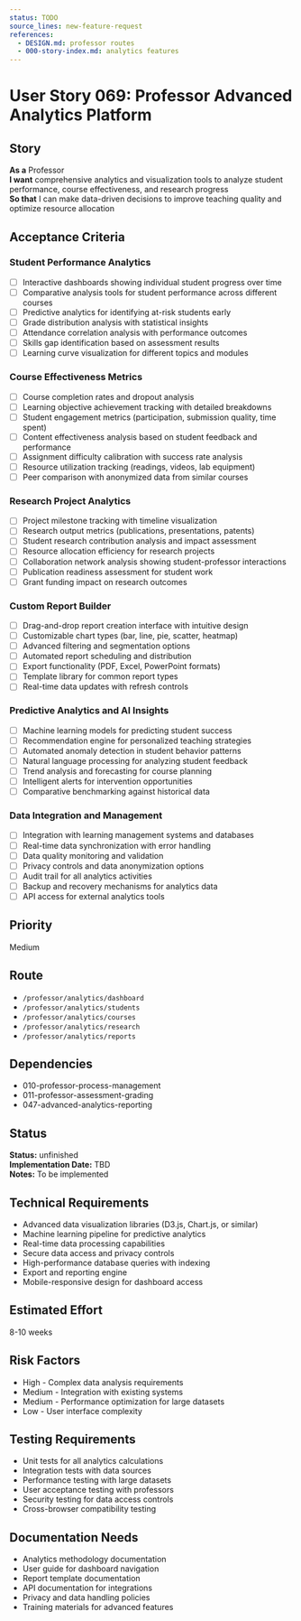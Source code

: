 ```yaml
---
status: TODO
source_lines: new-feature-request
references:
  - DESIGN.md: professor routes
  - 000-story-index.md: analytics features
---
```


# User Story 069: Professor Advanced Analytics Platform

## Story
**As a** Professor  
**I want** comprehensive analytics and visualization tools to analyze student performance, course effectiveness, and research progress  
**So that** I can make data-driven decisions to improve teaching quality and optimize resource allocation

## Acceptance Criteria

### Student Performance Analytics
- [ ] Interactive dashboards showing individual student progress over time
- [ ] Comparative analysis tools for student performance across different courses
- [ ] Predictive analytics for identifying at-risk students early
- [ ] Grade distribution analysis with statistical insights
- [ ] Attendance correlation analysis with performance outcomes
- [ ] Skills gap identification based on assessment results
- [ ] Learning curve visualization for different topics and modules

### Course Effectiveness Metrics
- [ ] Course completion rates and dropout analysis
- [ ] Learning objective achievement tracking with detailed breakdowns
- [ ] Student engagement metrics (participation, submission quality, time spent)
- [ ] Content effectiveness analysis based on student feedback and performance
- [ ] Assignment difficulty calibration with success rate analysis
- [ ] Resource utilization tracking (readings, videos, lab equipment)
- [ ] Peer comparison with anonymized data from similar courses

### Research Project Analytics
- [ ] Project milestone tracking with timeline visualization
- [ ] Research output metrics (publications, presentations, patents)
- [ ] Student research contribution analysis and impact assessment
- [ ] Resource allocation efficiency for research projects
- [ ] Collaboration network analysis showing student-professor interactions
- [ ] Publication readiness assessment for student work
- [ ] Grant funding impact on research outcomes

### Custom Report Builder
- [ ] Drag-and-drop report creation interface with intuitive design
- [ ] Customizable chart types (bar, line, pie, scatter, heatmap)
- [ ] Advanced filtering and segmentation options
- [ ] Automated report scheduling and distribution
- [ ] Export functionality (PDF, Excel, PowerPoint formats)
- [ ] Template library for common report types
- [ ] Real-time data updates with refresh controls

### Predictive Analytics and AI Insights
- [ ] Machine learning models for predicting student success
- [ ] Recommendation engine for personalized teaching strategies
- [ ] Automated anomaly detection in student behavior patterns
- [ ] Natural language processing for analyzing student feedback
- [ ] Trend analysis and forecasting for course planning
- [ ] Intelligent alerts for intervention opportunities
- [ ] Comparative benchmarking against historical data

### Data Integration and Management
- [ ] Integration with learning management systems and databases
- [ ] Real-time data synchronization with error handling
- [ ] Data quality monitoring and validation
- [ ] Privacy controls and data anonymization options
- [ ] Audit trail for all analytics activities
- [ ] Backup and recovery mechanisms for analytics data
- [ ] API access for external analytics tools

## Priority
Medium

## Route
- `/professor/analytics/dashboard`
- `/professor/analytics/students`
- `/professor/analytics/courses`
- `/professor/analytics/research`
- `/professor/analytics/reports`

## Dependencies
- 010-professor-process-management
- 011-professor-assessment-grading
- 047-advanced-analytics-reporting


## Status
**Status:** unfinished  
**Implementation Date:** TBD  
**Notes:** To be implemented
## Technical Requirements
- Advanced data visualization libraries (D3.js, Chart.js, or similar)
- Machine learning pipeline for predictive analytics
- Real-time data processing capabilities
- Secure data access and privacy controls
- High-performance database queries with indexing
- Export and reporting engine
- Mobile-responsive design for dashboard access

## Estimated Effort
8-10 weeks

## Risk Factors
- High - Complex data analysis requirements
- Medium - Integration with existing systems
- Medium - Performance optimization for large datasets
- Low - User interface complexity

## Testing Requirements
- Unit tests for all analytics calculations
- Integration tests with data sources
- Performance testing with large datasets
- User acceptance testing with professors
- Security testing for data access controls
- Cross-browser compatibility testing

## Documentation Needs
- Analytics methodology documentation
- User guide for dashboard navigation
- Report template documentation
- API documentation for integrations
- Privacy and data handling policies
- Training materials for advanced features